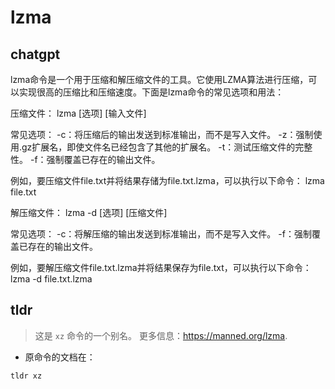 # lzma 
## chatgpt 
lzma命令是一个用于压缩和解压缩文件的工具。它使用LZMA算法进行压缩，可以实现很高的压缩比和压缩速度。下面是lzma命令的常见选项和用法：

压缩文件：
lzma [选项] [输入文件]

常见选项：
-c：将压缩后的输出发送到标准输出，而不是写入文件。
-z：强制使用.gz扩展名，即使文件名已经包含了其他的扩展名。
-t：测试压缩文件的完整性。
-f：强制覆盖已存在的输出文件。

例如，要压缩文件file.txt并将结果存储为file.txt.lzma，可以执行以下命令：
lzma file.txt

解压缩文件：
lzma -d [选项] [压缩文件]

常见选项：
-c：将解压缩的输出发送到标准输出，而不是写入文件。
-f：强制覆盖已存在的输出文件。

例如，要解压缩文件file.txt.lzma并将结果保存为file.txt，可以执行以下命令：
lzma -d file.txt.lzma 

## tldr 
 
> 这是 `xz` 命令的一个别名。
> 更多信息：<https://manned.org/lzma>.

- 原命令的文档在：

`tldr xz`
